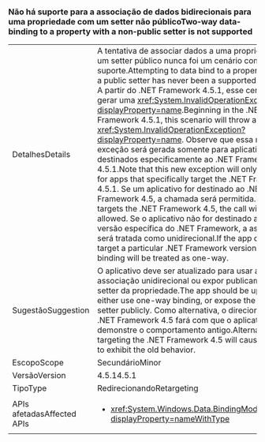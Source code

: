 ### <a name="two-way-data-binding-to-a-property-with-a-non-public-setter-is-not-supported"></a><span data-ttu-id="11ac4-101">Não há suporte para a associação de dados bidirecionais para uma propriedade com um setter não público</span><span class="sxs-lookup"><span data-stu-id="11ac4-101">Two-way data-binding to a property with a non-public setter is not supported</span></span>

|   |   |
|---|---|
|<span data-ttu-id="11ac4-102">Detalhes</span><span class="sxs-lookup"><span data-stu-id="11ac4-102">Details</span></span>|<span data-ttu-id="11ac4-103">A tentativa de associar dados a uma propriedade sem um setter público nunca foi um cenário com suporte.</span><span class="sxs-lookup"><span data-stu-id="11ac4-103">Attempting to data bind to a property without a public setter has never been a supported scenario.</span></span> <span data-ttu-id="11ac4-104">A partir do .NET Framework 4.5.1, esse cenário vai gerar uma <xref:System.InvalidOperationException?displayProperty=name>.</span><span class="sxs-lookup"><span data-stu-id="11ac4-104">Beginning in the .NET Framework 4.5.1, this scenario will throw an <xref:System.InvalidOperationException?displayProperty=name>.</span></span> <span data-ttu-id="11ac4-105">Observe que essa nova exceção será gerada somente para aplicativos destinados especificamente ao .NET Framework 4.5.1.</span><span class="sxs-lookup"><span data-stu-id="11ac4-105">Note that this new exception will only be thrown for apps that specifically target the .NET Framework 4.5.1.</span></span> <span data-ttu-id="11ac4-106">Se um aplicativo for destinado ao .NET Framework 4.5, a chamada será permitida.</span><span class="sxs-lookup"><span data-stu-id="11ac4-106">If an app targets the .NET Framework 4.5, the call will be allowed.</span></span> <span data-ttu-id="11ac4-107">Se o aplicativo não for destinado a uma versão específica do .NET Framework, a associação será tratada como unidirecional.</span><span class="sxs-lookup"><span data-stu-id="11ac4-107">If the app does not target a particular .NET Framework version, the binding will be treated as one-way.</span></span>|
|<span data-ttu-id="11ac4-108">Sugestão</span><span class="sxs-lookup"><span data-stu-id="11ac4-108">Suggestion</span></span>|<span data-ttu-id="11ac4-109">O aplicativo deve ser atualizado para usar a associação unidirecional ou expor publicamente o setter da propriedade.</span><span class="sxs-lookup"><span data-stu-id="11ac4-109">The app should be updated to either use one-way binding, or expose the property's setter publicly.</span></span> <span data-ttu-id="11ac4-110">Como alternativa, o direcionamento ao .NET Framework 4.5 fará com que o aplicativo demonstre o comportamento antigo.</span><span class="sxs-lookup"><span data-stu-id="11ac4-110">Alternatively, targeting the .NET Framework 4.5 will cause the app to exhibit the old behavior.</span></span>|
|<span data-ttu-id="11ac4-111">Escopo</span><span class="sxs-lookup"><span data-stu-id="11ac4-111">Scope</span></span>|<span data-ttu-id="11ac4-112">Secundário</span><span class="sxs-lookup"><span data-stu-id="11ac4-112">Minor</span></span>|
|<span data-ttu-id="11ac4-113">Versão</span><span class="sxs-lookup"><span data-stu-id="11ac4-113">Version</span></span>|<span data-ttu-id="11ac4-114">4.5.1</span><span class="sxs-lookup"><span data-stu-id="11ac4-114">4.5.1</span></span>|
|<span data-ttu-id="11ac4-115">Tipo</span><span class="sxs-lookup"><span data-stu-id="11ac4-115">Type</span></span>|<span data-ttu-id="11ac4-116">Redirecionando</span><span class="sxs-lookup"><span data-stu-id="11ac4-116">Retargeting</span></span>|
|<span data-ttu-id="11ac4-117">APIs afetadas</span><span class="sxs-lookup"><span data-stu-id="11ac4-117">Affected APIs</span></span>|<ul><li><xref:System.Windows.Data.BindingMode.TwoWay?displayProperty=nameWithType></li></ul>|

